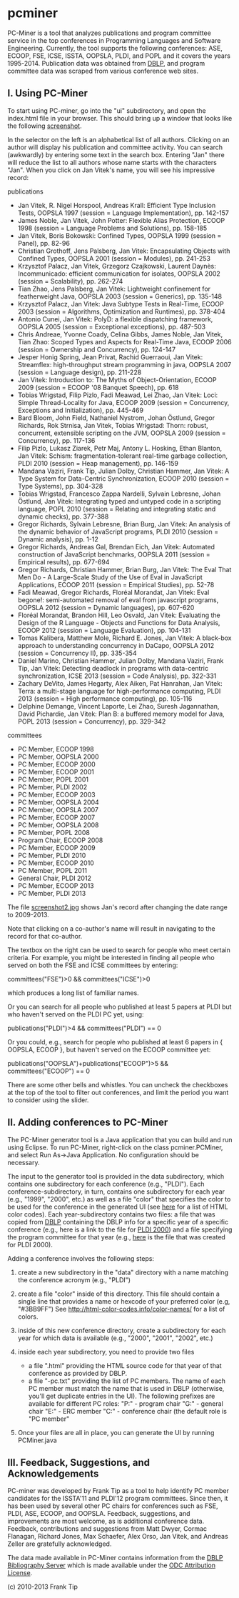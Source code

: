 pcminer
=======

PC-Miner is a tool that analyzes publications and program committee service in the top conferences 
in Programming Languages and Software Engineering. Currently, the tool supports the following 
conferences: ASE, ECOOP, FSE, ICSE, ISSTA, OOPSLA, PLDI, and POPL and it covers the years 1995-2014. 
Publication data was obtained from [DBLP](http://www.informatik.uni-trier.de/~ley/db/), and program committee data was scraped from various 
conference web sites. 

I. Using PC-Miner
------------------

To start using PC-miner, go into the "ui" subdirectory, and open the index.html file in your browser.
This should bring up a window that looks like the following
[screenshot](screenshot.jpg).

In the selector on the left is an alphabetical list of all authors. Clicking on
an author will display his publication and committee activity.  You can
search (awkwardly) by entering some text in the search box.
Entering "Jan" there will reduce the list to all authors whose name starts
with the characters "Jan". When you click on Jan Vitek's name, you will see 
his impressive record:

publications
 - Jan Vitek, R. Nigel Horspool, Andreas Krall: Efficient Type Inclusion Tests, OOPSLA 1997 (session = Language Implementation), pp. 142-157
 - James Noble, Jan Vitek, John Potter: Flexible Alias Protection, ECOOP 1998 (session = Language Problems and Solutions), pp. 158-185
 - Jan Vitek, Boris Bokowski: Confined Types, OOPSLA 1999 (session = Panel), pp. 82-96
 - Christian Grothoff, Jens Palsberg, Jan Vitek: Encapsulating Objects with Confined Types, OOPSLA 2001 (session = Modules), pp. 241-253
 - Krzysztof Palacz, Jan Vitek, Grzegorz Czajkowski, Laurent Daynès: Incommunicado: efficient communication for isolates, OOPSLA 2002 (session = Scalability), pp. 262-274
 - Tian Zhao, Jens Palsberg, Jan Vitek: Lightweight confinement for featherweight Java, OOPSLA 2003 (session = Generics), pp. 135-148
 - Krzysztof Palacz, Jan Vitek: Java Subtype Tests in Real-Time, ECOOP 2003 (session = Algorithms, Optimization and Runtimes), pp. 378-404
 - Antonio Cunei, Jan Vitek: PolyD: a flexible dispatching framework, OOPSLA 2005 (session = Exceptional exceptions), pp. 487-503
 - Chris Andreae, Yvonne Coady, Celina Gibbs, James Noble, Jan Vitek, Tian Zhao: Scoped Types and Aspects for Real-Time Java, ECOOP 2006 (session = Ownership and Concurrency), pp. 124-147
 - Jesper Honig Spring, Jean Privat, Rachid Guerraoui, Jan Vitek: Streamflex: high-throughput stream programming in java, OOPSLA 2007 (session = Language design), pp. 211-228
 - Jan Vitek: Introduction to: The Myths of Object-Orientation, ECOOP 2009 (session = ECOOP '08 Banquet Speech), pp. 618
 - Tobias Wrigstad, Filip Pizlo, Fadi Meawad, Lei Zhao, Jan Vitek: Loci: Simple Thread-Locality for Java, ECOOP 2009 (session = Concurrency, Exceptions and Initialization), pp. 445-469
 - Bard Bloom, John Field, Nathaniel Nystrom, Johan Östlund, Gregor Richards, Rok Strnisa, Jan Vitek, Tobias Wrigstad: Thorn: robust, concurrent, extensible scripting on the JVM, OOPSLA 2009 (session = Concurrency), pp. 117-136
 - Filip Pizlo, Lukasz Ziarek, Petr Maj, Antony L. Hosking, Ethan Blanton, Jan Vitek: Schism: fragmentation-tolerant real-time garbage collection, PLDI 2010 (session = Heap management), pp. 146-159
 - Mandana Vaziri, Frank Tip, Julian Dolby, Christian Hammer, Jan Vitek: A Type System for Data-Centric Synchronization, ECOOP 2010 (session = Type Systems), pp. 304-328
 - Tobias Wrigstad, Francesco Zappa Nardelli, Sylvain Lebresne, Johan Östlund, Jan Vitek: Integrating typed and untyped code in a scripting language, POPL 2010 (session = Relating and integrating static and dynamic checks), pp. 377-388
 - Gregor Richards, Sylvain Lebresne, Brian Burg, Jan Vitek: An analysis of the dynamic behavior of JavaScript programs, PLDI 2010 (session = Dynamic analysis), pp. 1-12
 - Gregor Richards, Andreas Gal, Brendan Eich, Jan Vitek: Automated construction of JavaScript benchmarks, OOPSLA 2011 (session = Empirical results), pp. 677-694
 - Gregor Richards, Christian Hammer, Brian Burg, Jan Vitek: The Eval That Men Do - A Large-Scale Study of the Use of Eval in JavaScript Applications, ECOOP 2011 (session = Empirical Studies), pp. 52-78
 - Fadi Meawad, Gregor Richards, Floréal Morandat, Jan Vitek: Eval begone!: semi-automated removal of eval from javascript programs, OOPSLA 2012 (session = Dynamic languages), pp. 607-620
 - Floréal Morandat, Brandon Hill, Leo Osvald, Jan Vitek: Evaluating the Design of the R Language - Objects and Functions for Data Analysis, ECOOP 2012 (session = Language Evaluation), pp. 104-131
 - Tomas Kalibera, Matthew Mole, Richard E. Jones, Jan Vitek: A black-box approach to understanding concurrency in DaCapo, OOPSLA 2012 (session = Concurrency II), pp. 335-354
 - Daniel Marino, Christian Hammer, Julian Dolby, Mandana Vaziri, Frank Tip, Jan Vitek: Detecting deadlock in programs with data-centric synchronization, ICSE 2013 (session = Code Analysis), pp. 322-331
 - Zachary DeVito, James Hegarty, Alex Aiken, Pat Hanrahan, Jan Vitek: Terra: a multi-stage language for high-performance computing, PLDI 2013 (session = High performance computing), pp. 105-116
 - Delphine Demange, Vincent Laporte, Lei Zhao, Suresh Jagannathan, David Pichardie, Jan Vitek: Plan B: a buffered memory model for Java, POPL 2013 (session = Concurrency), pp. 329-342

committees
 - PC Member, ECOOP 1998
 - PC Member, OOPSLA 2000
 - PC Member, ECOOP 2000
 - PC Member, ECOOP 2001
 - PC Member, POPL 2001
 - PC Member, PLDI 2002
 - PC Member, ECOOP 2003
 - PC Member, OOPSLA 2004
 - PC Member, OOPSLA 2007
 - PC Member, ECOOP 2007
 - PC Member, OOPSLA 2008
 - PC Member, POPL 2008
 - Program Chair, ECOOP 2008
 - PC Member, ECOOP 2009
 - PC Member, PLDI 2010
 - PC Member, ECOOP 2010
 - PC Member, POPL 2011
 - General Chair, PLDI 2012
 - PC Member, ECOOP 2013
 - PC Member, PLDI 2013

The file [screenshot2.jpg](screenshot2.jpg) shows Jan's record after changing the date range to 2009-2013. 
    
Note that clicking on a co-author's name will result in navigating to the record
for that co-author.    
    
The textbox on the right can be used to search for people who meet
certain criteria. For example, you might be interested in finding all people
who served on both the FSE and ICSE committees by entering:

committees("FSE")>0 && committees("ICSE")>0

which produces a long list of familiar names.

Or you can search for all people who published at least 5 papers at PLDI
but who haven't served on the PLDI PC yet, using:

publications("PLDI")>4 && committees("PLDI") == 0
 
Or you could, e.g., search for people who published at least 6 papers in
{ OOPSLA, ECOOP }, but haven't served on the ECOOP committee yet:

publications("OOPSLA")+publications("ECOOP")>5 && committees("ECOOP") == 0

There are some other bells and whistles. You can uncheck the checkboxes at the
top of the tool to filter out conferences, and limit the period you want to
consider using the slider. 

II. Adding conferences to PC-Miner
----------------------------------
The PC-Miner generator tool is a Java application that you can build and run using
Eclipse. To run PC-Miner, right-click on the class pcminer.PCMiner, and select 
Run As->Java Application. No configuration should be necessary.  

The input to the generator tool is provided in the data subdirectory, which
contains one subdirectory for each conference (e.g., "PLDI"). Each
conference-subdirectory, in turn, contains one subdirectory for each year
(e.g., "1999", "2000", etc.) as well as a file "color" that specifies the color
to be used for the conference in the generated UI 
(see [here](http://www.computerhope.com/htmcolor.htm) for a list of HTML color
codes). Each year-subdirectory contains two files: a file that was copied
from [DBLP](http://www.informatik.uni-trier.de/~ley/db/) containing the DBLP info for a specific year of a specific conference
(e.g., here is a link to the file for
 [PLDI 2000](http://www.informatik.uni-trier.de/~ley/db/conf/pldi/pldi2000.html))
and a file specifying the program committee for that year (e.g., 
[here](https://github.com/franktip/pcminer/blob/master/data/PLDI/2000/pldi2000-pc.txt) is the
file that was created for PLDI 2000).

Adding a conference involves the following steps:

1. create a new subdirectory in the "data" directory with a name matching the conference
   acronym (e.g., "PLDI")
   
2. create a file "color" inside of this directory. This file should contain a single
   line that provides a name or hexcode of your preferred color (e.g, "#3BB9FF")
   See http://html-color-codes.info/color-names/ for a list of colors.    
   
3. inside of this new conference directory, create a subdirectory for each year for 
   which data is available (e.g., "2000", "2001", "2002", etc.)
   
4. inside each year subdirectory, you need to provide two files
     - a file "<ConfName><year>.html" providing the HTML source code 
       for that year of that conference as provided by DBLP. 
     - a file "<ConfName><year>-pc.txt" providing the list of PC members.
       The name of each PC member must match the name that is used in DBLP
       (otherwise, you'll get duplicate entries in the UI). The following
       prefixes are available for different PC roles:
         "P:<name>"  - program chair
         "G:<name>"  - general chair
         "E:<name>"  - ERC member
         "C:<name>"  - conference chair
         (the default role is "PC member"
         
 5. Once your files are all in place, you can generate the UI by running PCMiner.java
 
III. Feedback, Suggestions, and Acknowledgements
-----------------------------------------------
 
PC-miner was developed by Frank Tip as a tool to help identify PC member
candidates for the ISSTA'11 and PLDI'12 program committees. Since then,
it has been used by several other PC chairs for conferences such as
FSE, PLDI, ASE, ECOOP, and OOPSLA.  Feedback, suggestions, and improvements 
are most welcome, as is additional conference data.
Feedback, contributions and suggestions from Matt Dwyer, Cormac Flanagan, 
Richard Jones, Max Schaefer, Alex Orso, Jan Vitek, and Andreas Zeller are 
gratefully acknowledged.

The data made available in PC-Miner contains information from the
[DBLP Bibliography Server](http://www.informatik.uni-trier.de/~ley/db/index.html)
which is made available under the 
[ODC Attribution License](http://opendatacommons.org/licenses/by/summary/).
 
(c) 2010-2013 Frank Tip
